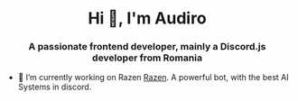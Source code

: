 
<h1 align="center">Hi 👋, I'm Audiro</h1>
<h3 align="center">A passionate frontend developer, mainly a Discord.js developer from Romania</h3>



- 🔭 I’m currently working on Razen [Razen](https://discord.gg/razenbot). A powerful bot, with the best AI Systems in discord.



